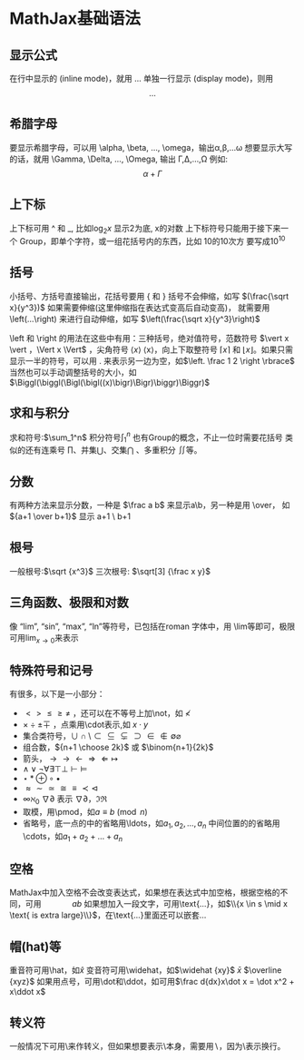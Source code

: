# MathJax基础语法

## 显示公式
在行中显示的 (inline mode)，就用 $...$ 
单独一行显示 (display mode)，则用 $$...$$

## 希腊字母
要显示希腊字母，可以用 \alpha, \beta, …, \omega，输出α,β,…ω 
想要显示大写的话，就用 \Gamma, \Delta, …, \Omega, 输出 Γ,Δ,…,Ω
例如:
$$\alpha + \Gamma$$
## 上下标
上下标可用 ^ 和 _, 比如$\log_2 x$ 显示2为底, x的对数
上下标符号只能用于接下来一个 Group，即单个字符，或一组花括号内的东西，比如 10的10次方 要写成$10^{10}$

## 括号
小括号、方括号直接输出，花括号要用 \{ 和 \} 
括号不会伸缩，如写 $(\frac{\sqrt x}{y^3})$ 
如果需要伸缩(这里伸缩指在表达式变高后自动变高)，
就需要用 \left(…\right) 来进行自动伸缩，如写 $\left(\frac{\sqrt x}{y^3}\right)$ 

\left 和 \right 的用法在这些中有用：三种括号，绝对值符号，范数符号 $\vert x \vert $，$\Vert x \Vert$ ，尖角符号 $\langle x \rangle$ ⟨x⟩，向上下取整符号 $\lceil x\rceil$ 和 $\lfloor x\rfloor$。如果只需显示一半的符号，可以用 . 来表示另一边为空，如$\left. \frac 1 2 \right \rbrace$ 
当然也可以手动调整括号的大小，如$\Biggl(\biggl(\Bigl(\bigl((x)\bigr)\Bigr)\biggr)\Biggr)$ 
## 求和与积分
求和符号:$\sum_1^n$
积分符号$\int_1^n$ 
也有Group的概念，不止一位时需要花括号
类似的还有连乘号 $\prod$、并集$\bigcup$、交集$\bigcap$ 、多重积分 $\iint$等。

## 分数
有两种方法来显示分数，一种是 $\frac a b$ 来显示a\b，另一种是用 \over， 如${a+1 \over b+1}$ 显示 a+1 \ b+1

## 根号
一般根号:$\sqrt {x^3}$
三次根号: $\sqrt[3] {\frac x y}$

## 三角函数、极限和对数
像 “lim”, “sin”, “max”, “ln”等符号，已包括在roman 字体中，用 \lim等即可，极限可用$\lim_{x\to 0}$来表示

## 特殊符号和记号
有很多，以下是一小部分： 
- $\lt \gt \le \ge \neq$ ，还可以在不等号上加\not，如 $\not\lt$ 
- $\times \div \pm \mp$ ，点乘用\cdot表示,如 $x \cdot y$
- 集合类符号，$\cup \cap \setminus \subset \subseteq \subsetneq \supset \in \notin \emptyset \varnothing$
- 组合数，${n+1 \choose 2k}$ 或 $\binom{n+1}{2k}$
- 箭头，$\to \rightarrow \leftarrow \Rightarrow \Leftarrow \mapsto$ 
- $\land \lor \lnot \forall \exists \top \bot \vdash \vDash$
- $\star \ast \oplus \circ \bullet$
- $\approx \sim \simeq \cong \equiv \prec \lhd$
- $\infty \aleph_0$ $\nabla \partial$ 表示 ∇∂，$\Im \Re$
- 取模，用\pmod，如$a \equiv b\pmod n$
- 省略号，底一点的中的省略用\ldots，如$a_1, a_2, \ldots ,a_n$ 中间位置的的省略用\cdots，如$a_1 + a_2 + \ldots + a_n$

## 空格
MathJax中加入空格不会改变表达式，如果想在表达式中加空格，根据空格的不同，可用$\, \; \quad \qquad ab$
如果想加入一段文字，可用\text{…}，如$\\{x \in s \mid x \text{ is extra large}\\}$，在\text{…}里面还可以嵌套$…$

## 帽(hat)等
重音符可用\hat，如$\hat x$
变音符可用\widehat，如$\widehat {xy}$
$\bar x$ $\overline {xyz}$ 
如果用点号，可用\dot和\ddot，如可用$\frac d{dx}x\dot x = \dot x^2 + x\ddot x$

## 转义符
一般情况下可用\来作转义，但如果想要表示\本身，需要用$\backslash$，因为\\表示换行。